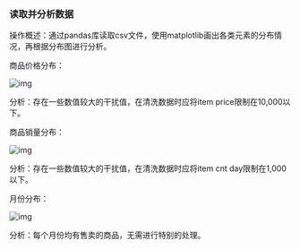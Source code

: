 ### 读取并分析数据

操作概述：通过pandas库读取csv文件，使用matplotlib画出各类元素的分布情况，再根据分布图进行分析。

 

商品价格分布：

![img](file:///C:\Users\Colton\AppData\Local\Temp\ksohtml2760\wps1.jpg) 

分析：存在一些数值较大的干扰值，在清洗数据时应将item price限制在10,000以下。

 

商品销量分布：

![img](file:///C:\Users\Colton\AppData\Local\Temp\ksohtml2760\wps2.jpg) 

分析：存在一些数值较大的干扰值，在清洗数据时应将item cnt day限制在1,000以下。

 

月份分布：

![img](file:///C:\Users\Colton\AppData\Local\Temp\ksohtml2760\wps3.jpg) 

分析：每个月份均有售卖的商品，无需进行特别的处理。
